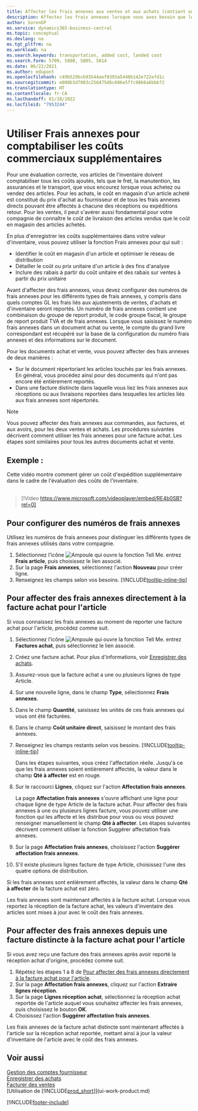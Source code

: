 ```yaml
---
title: Affecter les frais annexes aux ventes et aux achats (contient une vidéo)
description: Affectez les frais annexes lorsque vous avez besoin que les articles d’inventaire comptabilisent les coûts ajoutés, tels que le fret, la manutention, les assurances, et transport, que vous encourez lorsque vous achetez ou vendez des articles.
author: SorenGP
ms.service: dynamics365-business-central
ms.topic: conceptual
ms.devlang: na
ms.tgt_pltfrm: na
ms.workload: na
ms.search.keywords: transportation, added cost, landed cost
ms.search.form: 5709, 5800, 5805, 5814
ms.date: 06/22/2021
ms.author: edupont
ms.openlocfilehash: c49b529bcb93544aef8393a5440b142e722efd1c
ms.sourcegitcommit: e008b3d7003c256475d6c606e5f7c9866a6bbb72
ms.translationtype: HT
ms.contentlocale: fr-CA
ms.lasthandoff: 01/10/2022
ms.locfileid: "7953244"
---
```

# <a name="use-item-charges-to-account-for-additional-trade-costs"></a>Utiliser Frais annexes pour comptabiliser les coûts commerciaux supplémentaires
Pour une évaluation correcte, vos articles de l'inventaire doivent comptabiliser tous les coûts ajoutés, tels que le fret, la manutention, les assurances et le transport, que vous encourez lorsque vous achetez ou vendez des articles. Pour les achats, le coût en magasin d'un article acheté est constitué du prix d'achat au fournisseur et de tous les frais annexes directs pouvant être affectés à chacune des réceptions ou expéditions retour. Pour les ventes, il peut s'avérer aussi fondamental pour votre compagnie de connaître le coût de livraison des articles vendus que le coût en magasin des articles achetés.

En plus d'enregistrer les coûts supplémentaires dans votre valeur d'inventaire, vous pouvez utiliser la fonction Frais annexes pour qui suit :

- Identifier le coût en magasin d'un article et optimiser le réseau de distribution
- Détailler le coût ou prix unitaire d'un article à des fins d'analyse
- Inclure des rabais à partir du coût unitaire et des rabais sur ventes à partir du prix unitaire

Avant d'affecter des frais annexes, vous devez configurer des numéros de frais annexes pour les différents types de frais annexes, y compris dans quels comptes GL les frais liés aux ajustements de ventes, d'achats et d'inventaire seront reportés. Un numéro de frais annexes contient une combinaison du groupe de report produit, le code groupe fiscal, le groupe de report produit TVA et de frais annexes. Lorsque vous saisissez le numéro frais annexes dans un document achat ou vente, le compte du grand livre correspondant est récupéré sur la base de la configuration du numéro frais annexes et des informations sur le document.

Pour les documents achat et vente, vous pouvez affecter des frais annexes de deux manières :
- Sur le document répertoriant les articles touchés par les frais annexes. En général, vous procédez ainsi pour des documents qui n'ont pas encore été entièrement reportés.
- Dans une facture distincte dans laquelle vous liez les frais annexes aux réceptions ou aux livraisons reportées dans lesquelles les articles liés aux frais annexes sont répertoriés.

> [!NOTE]  
>   Vous pouvez affecter des frais annexes aux commandes, aux factures, et aux avoirs, pour les deux ventes et achats. Les procédures suivantes décrivent comment utiliser les frais annexes pour une facture achat. Les étapes sont similaires pour tous les autres documents achat et vente.

## <a name="example"></a>Exemple :
Cette vidéo montre comment gérer un coût d'expédition supplémentaire dans le cadre de l'évaluation des coûts de l'inventaire.
<br><br>  
> [!Video https://www.microsoft.com/videoplayer/embed/RE4b0SB?rel=0]

## <a name="to-set-up-item-charge-numbers"></a>Pour configurer des numéros de frais annexes
Utilisez les numéros de frais annexes pour distinguer les différents types de frais annexes utilisés dans votre compagnie.

1. Sélectionnez l’icône ![Ampoule qui ouvre la fonction Tell Me.](media/ui-search/search_small.png "Dites-moi ce que vous voulez faire") entrez **Frais article**, puis choisissez le lien associé.
2. Sur la page **Frais annexes**, sélectionnez l'action **Nouveau** pour créer ligne.
3. Renseignez les champs selon vos besoins. [!INCLUDE[tooltip-inline-tip](includes/tooltip-inline-tip_md.md)]

## <a name="to-assign-an-item-charge-directly-to-the-purchase-invoice-for-the-item"></a>Pour affecter des frais annexes directement à la facture achat pour l'article
Si vous connaissez les frais annexes au moment de reporter une facture achat pour l'article, procédez comme suit.

1. Sélectionnez l’icône ![Ampoule qui ouvre la fonction Tell Me.](media/ui-search/search_small.png "Dites-moi ce que vous voulez faire") entrez **Factures achat**, puis sélectionnez le lien associé.
2. Créez une facture achat. Pour plus d'informations, voir [Enregistrer des achats](purchasing-how-record-purchases.md).
3. Assurez-vous que la facture achat a une ou plusieurs lignes de type Article.
4. Sur une nouvelle ligne, dans le champ **Type**, sélectionnez **Frais annexes**.
5. Dans le champ **Quantité**, saisissez les unités de ces frais annexes qui vous ont été facturées.
6. Dans le champ **Coût unitaire direct**, saisissez le montant des frais annexes.
7. Renseignez les champs restants selon vos besoins. [!INCLUDE[tooltip-inline-tip](includes/tooltip-inline-tip_md.md)]

    Dans les étapes suivantes, vous créez l'affectation réelle. Jusqu'à ce que les frais annexes soient entièrement affectés, la valeur dans le champ **Qté à affecter** est en rouge.
8. Sur le raccourci **Lignes**, cliquez sur l'action **Affectation frais annexes**.

    La page **Affectation frais annexes** s'ouvre affichant une ligne pour chaque ligne de type Article de la facture achat. Pour affecter des frais annexes à une ou plusieurs lignes facture, vous pouvez utiliser une fonction qui les affecte et les distribue pour vous ou vous pouvez renseigner manuellement le champ **Qté à affecter**. Les étapes suivantes décrivent comment utiliser la fonction Suggérer affectation frais annexes.

9. Sur la page **Affectation frais annexes**, choisissez l'action **Suggérer affectation frais annexes**.
10. S'il existe plusieurs lignes facture de type Article, choisissez l'une des quatre options de distribution.  

Si les frais annexes sont entièrement affectés, la valeur dans le champ **Qté à affecter** de la facture achat est zéro.

Les frais annexes sont maintenant affectés à la facture achat. Lorsque vous reportez la réception de la facture achat, les valeurs d'inventaire des articles sont mises à jour avec le coût des frais annexes.  

## <a name="to-assign-an-item-charge-from-a-separate-invoice-to-the-purchase-invoice-for-the-item"></a>Pour affecter des frais annexes depuis une facture distincte à la facture achat pour l'article
Si vous avez reçu une facture des frais annexes après avoir reporté la réception achat d'origine, procédez comme suit.
1. Répétez les étapes 1 à 8 de [Pour affecter des frais annexes directement à la facture achat pour l'article](payables-how-assign-item-charges.md#to-assign-an-item-charge-directly-to-the-purchase-invoice-for-the-item).
2. Sur la page **Affectation frais annexes**, cliquez sur l'action **Extraire lignes réception**.
3. Sur la page **Lignes réception achat**, sélectionnez la réception achat reportée de l'article auquel vous souhaitez affecter les frais annexes, puis choisissez le bouton **OK**.
4. Choisissez l'action **Suggérer affectation frais annexes**.

Les frais annexes de la facture achat distincte sont maintenant affectés à l'article sur la réception achat reportée, mettant ainsi à jour la valeur d'inventaire de l'article avec le coût des frais annexes.

## <a name="see-also"></a>Voir aussi
[Gestion des comptes fournisseur](payables-manage-payables.md)  
[Enregistrer des achats](purchasing-how-record-purchases.md)  
[Facturer des ventes](sales-how-invoice-sales.md)  
[Utilisation de [!INCLUDE[prod_short](includes/prod_short.md)]](ui-work-product.md)  


[!INCLUDE[footer-include](includes/footer-banner.md)]